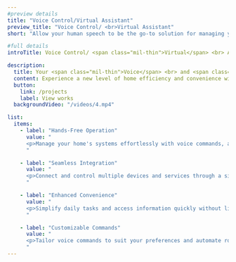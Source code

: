 ```yaml
---
#preview details
title: "Voice Control/Virtual Assistant"
preview_title: "Voice Control/ <br>Virtual Assistant"
short: "Allow your human speech to be the go-to solution for managing your home's systems effortlessly."

#full details
introTitle: Voice Control/ <span class="mil-thin">Virtual</span> <br> Assistant

description:
  title: Your <span class="mil-thin">Voice</span> <br> and <span class="mil-thin">Virtual</span> Assistant Solutions
  content: Experience a new level of home efficiency and convenience with our voice control and virtual assistant solutions. Our technology allows you to manage your home's systems effortlessly using voice commands, seamlessly integrating multiple devices and services through a single virtual assistant. Customize commands to fit your preferences and automate routines, making daily tasks simpler and more efficient.
  button:
    link: /projects
    label: View works
  backgroundVideo: "/videos/4.mp4"

list:
  items:
    - label: "Hands-Free Operation"
      value: "
      <p>Manage your home's systems effortlessly with voice commands, allowing for hands-free operation and greater convenience in daily activities.</p>
      "

    - label: "Seamless Integration"
      value: "
      <p>Connect and control multiple devices and services through a single virtual assistant, streamlining your smart home experience.</p>
      "

    - label: "Enhanced Convenience"
      value: "
      <p>Simplify daily tasks and access information quickly without lifting a finger, enhancing your overall home convenience and efficiency.</p>
      "

    - label: "Customizable Commands"
      value: "
      <p>Tailor voice commands to suit your preferences and automate routines, providing a personalized and efficient way to manage your home.</p>
      "
---
```

